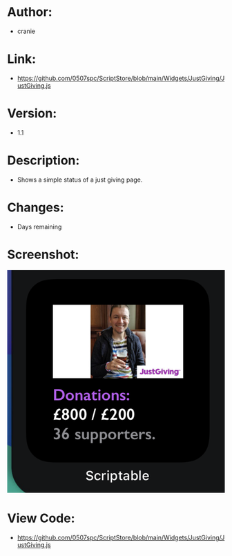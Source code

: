 # Author: 
- cranie
# Link:
- https://github.com/0507spc/ScriptStore/blob/main/Widgets/JustGiving/JustGiving.js
# Version:
- 1.1
# Description:
- Shows a simple status of a just giving page.
# Changes:
- Days remaining
# Screenshot:
![Small Widget](https://github.com/0507spc/ScriptStore/blob/main/Widgets/JustGiving/Small.png?raw=true)
# View Code:
- https://github.com/0507spc/ScriptStore/blob/main/Widgets/JustGiving/JustGiving.js

